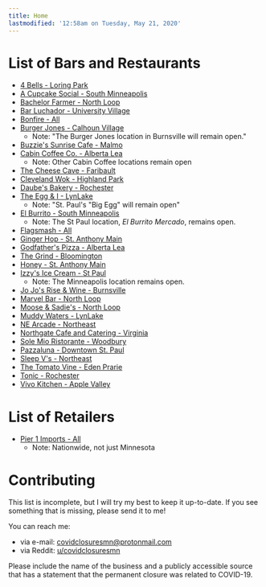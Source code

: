 ```yaml
---
title: Home
lastmodified: '12:58am on Tuesday, May 21, 2020'
---
```

# List of Bars and Restaurants

* [4 Bells - Loring Park](https://twincities.eater.com/2020/5/1/21244132/4-bells-minneapolis-closed-loring-park)
* [A Cupcake Social - South Minneapolis](https://twincities.eater.com/2020/5/18/21262624/a-cupcake-social-closing-minneapolis)
* [Bachelor Farmer - North Loop](https://thebachelorfarmer.com/)
* [Bar Luchador - University Village](http://www.barluchador.com/)
* [Bonfire - All](https://bonfirewoodfirecooking.com)
* [Burger Jones - Calhoun Village](https://bringmethenews.com/minnesota-lifestyle/burger-jones-in-minneapolis-announces-permanent-closure)
  * Note: "The Burger Jones location in Burnsville will remain open."
* [Buzzie's Sunrise Cafe - Malmo](https://www.facebook.com/permalink.php?story_fbid=1098483917193450&id=771873796521132&__tn__=-R)
* [Cabin Coffee Co. - Alberta Lea](https://www.kimt.com/content/news/Two-businesses-closing-in-Albert-Lea-569463741.html)
  * Note: Other Cabin Coffee locations remain open
* [The Cheese Cave - Faribault](https://www.southernminn.com/faribault_daily_news/news/article_72477ae6-85e5-53e0-a6be-309dba729101.html)
* [Cleveland Wok - Highland Park](https://www.twincities.com/2020/05/14/cleveland-wok-closed-permanently-st-paul-restaurant/)
* [Daube's Bakery - Rochester](https://kttc.com/2020/04/16/daubes-bakery-for-sale/)
* [The Egg & I - LynLake](http://www.citypages.com/restaurants/minneapoliss-egg-and-i-has-closed-for-good/569513071)
  * Note: "St. Paul's "Big Egg" will remain open"
* [El Burrito - South Minneapolis](http://elburritompls.com/)
  * Note: The St Paul location, *El Burrito Mercado*, remains open.
* [Flagsmash - All](https://twincities.eater.com/2020/2/25/21152748/flagsmash-closing-graze-la-dona-cervaceria-minneapolis)
* [Ginger Hop - St. Anthony Main](https://www.gingerhop.com/ginger-hop-honey-closing-march-28th-2020/)
* [Godfather's Pizza - Alberta Lea](https://www.kimt.com/content/news/Godfathers-Pizza-closed-in-Albert-Lea-569383881.html)
* [The Grind - Bloomington](https://www.yelp.com/biz/the-grind-bloomington)
* [Honey - St. Anthony Main](https://www.gingerhop.com/ginger-hop-honey-closing-march-28th-2020/)
* [Izzy's Ice Cream - St Paul](https://izzysicecream.com/2020/04/28/izzys-ice-cream-st-paul-shop-closing/)
  * Note: The Minneapolis location remains open.
* [Jo Jo's Rise & Wine - Burnsville](https://www.jojosriseandwine.com/)
* [Marvel Bar - North Loop](http://www.marvelbar.com/)
* [Moose & Sadie's - North Loop](https://twincities.eater.com/2020/5/20/21264735/moose-sadies-minneapolis-closed-north-loop)
* [Muddy Waters - LynLake](https://twincities.eater.com/2020/5/4/21246066/muddy-waters-minneapolis-uptown-closed)
* [NE Arcade - Northeast](https://twincities.eater.com/2020/4/27/21238398/ne-arcade-domo-ramen-northeast-closed)
* [Northgate Cafe and Catering - Virginia](https://www.facebook.com/permalink.php?story_fbid=2846483798732663&id=173727492674987&__tn__=-R)
* [Sole Mio Ristorante - Woodbury](https://solemiomn.com/)
* [Pazzaluna - Downtown St. Paul](https://twincities.eater.com/2020/5/18/21261806/pazzaluna-st-paul-morrissey-hospitality-grill-closed)
* [Sleep V's - Northeast](https://twincities.eater.com/2020/4/6/21209048/sleepy-vs-closed-northeast-minneapolis)
* [The Tomato Vine - Eden Prarie](https://www.facebook.com/TheTomatoVine/photos/a.112938365532339/1511452742347554/)
* [Tonic - Rochester](https://www.medcitybeat.com/news-blog/2020/tonic-wont-reopen)
* [Vivo Kitchen - Apple Valley](https://vivomn.com/)

# List of Retailers
* [Pier 1 Imports - All](https://www.npr.org/sections/coronavirus-live-updates/2020/05/19/858710906/home-decor-retailer-pier-1-looks-to-close-for-good)
  * Note: Nationwide, not just Minnesota

# Contributing

This list is incomplete, but I will try my best to keep it up-to-date. If you see something that is missing, please send it to me!

You can reach me:

* via e-mail: covidclosuresmn@protonmail.com
* via Reddit: [u/covidclosuresmn](https://reddit.com/user/covidclosuresmn/)

Please include the name of the business and a publicly accessible source that has a statement that the permanent closure was related to COVID-19.
